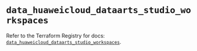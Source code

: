 # `data_huaweicloud_dataarts_studio_workspaces`

Refer to the Terraform Registry for docs: [`data_huaweicloud_dataarts_studio_workspaces`](https://registry.terraform.io/providers/huaweicloud/huaweicloud/1.71.1/docs/data-sources/dataarts_studio_workspaces).
